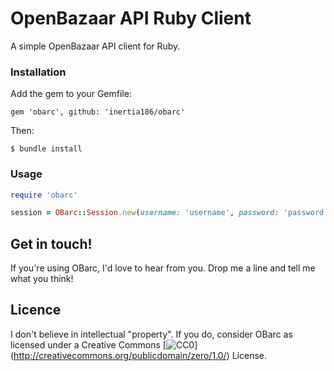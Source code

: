 # OpenBazaar API Ruby Client

A simple OpenBazaar API client for Ruby.

### Installation

Add the gem to your Gemfile:

    gem 'obarc', github: 'inertia186/obarc'
    
Then:

    $ bundle install

### Usage

```ruby
require 'obarc'

session = OBarc::Session.new(username: 'username', password: 'password')
```

## Get in touch!

If you're using OBarc, I'd love to hear from you.  Drop me a line and tell me what you think!

## Licence

I don't believe in intellectual "property".  If you do, consider OBarc as licensed under a Creative Commons [![CC0](http://i.creativecommons.org/p/zero/1.0/80x15.png)] (http://creativecommons.org/publicdomain/zero/1.0/) License.
